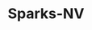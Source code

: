 ---
title: Sparks-NV
slug: sparks-nv
f_state:
- cms/state/nevada.md
f_locations:
- cms/payday-loan/all-american-auto-title-loan-3678.md
- cms/payday-loan/broncos-5460.md
- cms/payday-loan/check-city-11073.md
- cms/payday-loan/check-express-11329.md
- cms/payday-loan/continental-currency-15339.md
- cms/payday-loan/continental-currency-15340.md
- cms/payday-loan/dollar-loan-center-16055.md
- cms/payday-loan/dollar-loan-center-16064.md
- cms/payday-loan/dollar-loan-center-16065.md
- cms/payday-loan/frog-center-18847.md
- cms/payday-loan/frog-center-18852.md
- cms/payday-loan/frog-center-18853.md
- cms/payday-loan/lend-a-check-20285.md
- cms/payday-loan/moneytree-21884.md
- cms/payday-loan/moneytree-21891.md
- cms/payday-loan/moneytree-check-cashing-21987.md
- cms/payday-loan/paycheck-advance-23646.md
- cms/payday-loan/rent-a-center-25880.md
- cms/payday-loan/ship-and-chek-26368.md
- cms/payday-loan/ship-n-chek-26373.md
- cms/payday-loan/ship-n-chek-26374.md
- cms/payday-loan/sierra-mobile-cash-26467.md
updated-on: '2024-05-30T13:41:28.615Z'
created-on: '2024-05-30T13:41:28.615Z'
published-on: '2024-05-30T13:54:32.469Z'
f_city: Sparks
layout: '[city].html'
tags: city
---